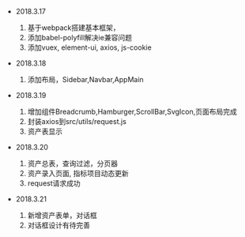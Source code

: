 * 2018.3.17 
    1. 基于webpack搭建基本框架，
    2. 添加babel-polyfill解决ie兼容问题
    3. 添加vuex, element-ui, axios, js-cookie

* 2018.3.18  
    1. 添加布局，Sidebar,Navbar,AppMain

* 2018.3.19 
    1. 增加组件Breadcrumb,Hamburger,ScrollBar,SvgIcon,页面布局完成
    2. 封装axios到src/utils/request.js
    3. 资产表显示

* 2018.3.20
    1. 资产总表，查询过滤，分页器
    2. 资产录入页面, 指标项目动态更新
    3. request请求成功

* 2018.3.21
    1. 新增资产表单，对话框
    2. 对话框设计有待完善
